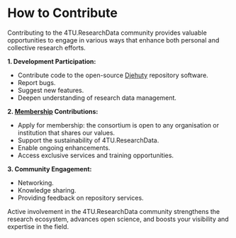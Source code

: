 # How to Contribute

Contributing to the 4TU.ResearchData community provides valuable opportunities to engage in various ways that enhance both personal and collective research efforts. 

**1. Development Participation:**
- Contribute code to the open-source [Djehuty](https://github.com/4TUResearchData/djehuty) repository software.
- Report bugs.
- Suggest new features.
- Deepen understanding of research data management.

**2. [Membership](https://data.4tu.nl/s/documents/2022_MembershipProspectus_web_final.pdf) Contributions:**
- Apply for membership: the consortium is open to any organisation or institution that shares our values.
- Support the sustainability of 4TU.ResearchData.
- Enable ongoing enhancements.
- Access exclusive services and training opportunities.

**3. Community Engagement:**
- Networking.
- Knowledge sharing.
- Providing feedback on repository services.

Active involvement in the 4TU.ResearchData community strengthens the research ecosystem, advances open science, and boosts your visibility and expertise in the field.
